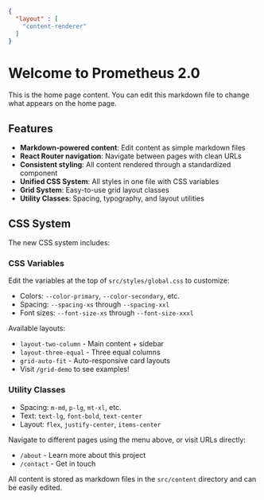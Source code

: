 ```json
{
  "layout" : [
    "content-renderer"
  ]
}
```


# Welcome to Prometheus 2.0

This is the home page content. You can edit this markdown file to change what appears on the home page.

## Features

- **Markdown-powered content**: Edit content as simple markdown files
- **React Router navigation**: Navigate between pages with clean URLs
- **Consistent styling**: All content rendered through a standardized component
- **Unified CSS System**: All styles in one file with CSS variables
- **Grid System**: Easy-to-use grid layout classes
- **Utility Classes**: Spacing, typography, and layout utilities

## CSS System

The new CSS system includes:

### CSS Variables
Edit the variables at the top of `src/styles/global.css` to customize:
- Colors: `--color-primary`, `--color-secondary`, etc.
- Spacing: `--spacing-xs` through `--spacing-xxl`
- Font sizes: `--font-size-xs` through `--font-size-xxxl`

Available layouts:
- `layout-two-column` - Main content + sidebar
- `layout-three-equal` - Three equal columns  
- `grid-auto-fit` - Auto-responsive card layouts
- Visit `/grid-demo` to see examples!

### Utility Classes
- Spacing: `m-md`, `p-lg`, `mt-xl`, etc.
- Text: `text-lg`, `font-bold`, `text-center`
- Layout: `flex`, `justify-center`, `items-center`

Navigate to different pages using the menu above, or visit URLs directly:
- `/about` - Learn more about this project
- `/contact` - Get in touch

All content is stored as markdown files in the `src/content` directory and can be easily edited.
